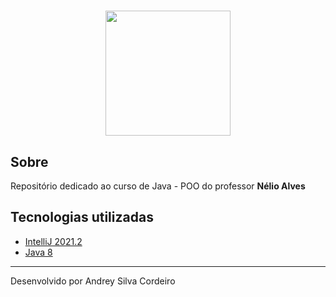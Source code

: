 <h1 align=center>
    <img width = 200px height = 200px src = https://blog-geek-midia.s3.amazonaws.com/wp-content/uploads/2020/07/26213557/pngwing.com_.png>
</h1>

## Sobre
Repositório dedicado ao curso de Java - POO do professor **Nélio Alves** 

## Tecnologias utilizadas
- [IntelliJ 2021.2](https://www.jetbrains.com/pt-br/idea/)
- [Java 8](https://www.oracle.com/br/java/technologies/javase/javase-jdk8-downloads.html)

---
Desenvolvido por Andrey Silva Cordeiro